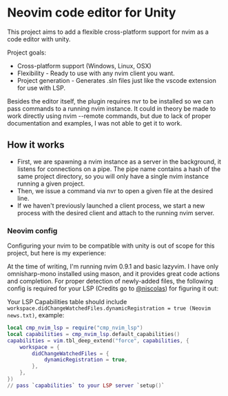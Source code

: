 # Neovim code editor for Unity

This project aims to add a flexible cross-platform support for nvim as a code editor with unity.

Project goals:
* Cross-platform support (Windows, Linux, OSX)
* Flexibility - Ready to use with any nvim client you want.
* Project generation - Generates .sln files just like the vscode extension for use with LSP.

Besides the editor itself, the plugin requires nvr to be installed so we can pass commands to a running nvim instance.
It could in theory be made to work directly using nvim --remote commands, but due to lack of proper documentation and examples, I was not able to get it to work.

## How it works
* First, we are spawning a nvim instance as a server in the background, it listens for connections on a pipe. 
The pipe name contains a hash of the same project directory, so you will only have a single nvim instance running a given project.
* Then, we issue a command via nvr to open a given file at the desired line.
* If we haven't previously launched a client process, we start a new process with the desired client and attach to the running nvim server.


### Neovim config

Configuring your nvim to be compatible with unity is out of scope for this project, but here is my experience:

At the time of writing, I'm running nvim 0.9.1 and basic lazyvim.
I have only omnisharp-mono installed using mason, and it provides great code actions and completion.
For proper detection of newly-added files, the following config is required for your LSP (Credits go to [@niscolas](https://github.com/niscolas)) for figuring it out:

Your LSP Capabilities table should include `workspace.didChangeWatchedFiles.dynamicRegistration = true (Neovim news.txt)`, example:

```lua
local cmp_nvim_lsp = require("cmp_nvim_lsp")
local capabilities = cmp_nvim_lsp.default_capabilities()
capabilities = vim.tbl_deep_extend("force", capabilities, {
    workspace = {
        didChangeWatchedFiles = {
            dynamicRegistration = true,
        },
    },
})
// pass `capabilities` to your LSP server `setup()`
```

